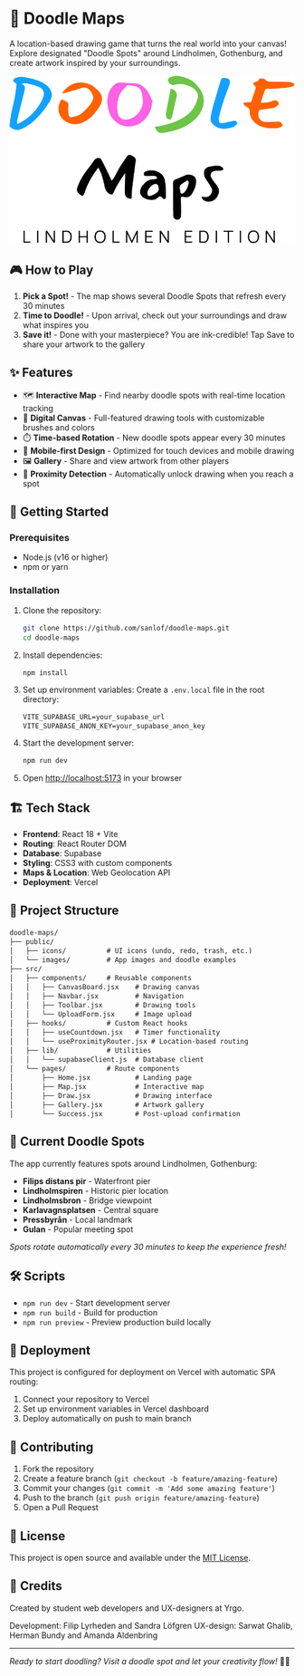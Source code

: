 # 🎨 Doodle Maps

A location-based drawing game that turns the real world into your canvas! Explore designated "Doodle Spots" around Lindholmen, Gothenburg, and create artwork inspired by your surroundings.

![Doodle Maps Logo](public/images/doodlemaps.png)

## 🎮 How to Play

1. **Pick a Spot!** - The map shows several Doodle Spots that refresh every 30 minutes
2. **Time to Doodle!** - Upon arrival, check out your surroundings and draw what inspires you
3. **Save it!** - Done with your masterpiece? You are ink-credible! Tap Save to share your artwork to the gallery

## ✨ Features

- 🗺️ **Interactive Map** - Find nearby doodle spots with real-time location tracking
- 🎨 **Digital Canvas** - Full-featured drawing tools with customizable brushes and colors
- ⏱️ **Time-based Rotation** - New doodle spots appear every 30 minutes
- 📱 **Mobile-first Design** - Optimized for touch devices and mobile drawing
- 🖼️ **Gallery** - Share and view artwork from other players
- 📍 **Proximity Detection** - Automatically unlock drawing when you reach a spot

## 🚀 Getting Started

### Prerequisites

- Node.js (v16 or higher)
- npm or yarn

### Installation

1. Clone the repository:

   ```bash
   git clone https://github.com/sanlof/doodle-maps.git
   cd doodle-maps
   ```

2. Install dependencies:

   ```bash
   npm install
   ```

3. Set up environment variables:
   Create a `.env.local` file in the root directory:

   ```env
   VITE_SUPABASE_URL=your_supabase_url
   VITE_SUPABASE_ANON_KEY=your_supabase_anon_key
   ```

4. Start the development server:

   ```bash
   npm run dev
   ```

5. Open [http://localhost:5173](http://localhost:5173) in your browser

## 🏗️ Tech Stack

- **Frontend**: React 18 + Vite
- **Routing**: React Router DOM
- **Database**: Supabase
- **Styling**: CSS3 with custom components
- **Maps & Location**: Web Geolocation API
- **Deployment**: Vercel

## 📁 Project Structure

```
doodle-maps/
├── public/
│   ├── icons/          # UI icons (undo, redo, trash, etc.)
│   └── images/         # App images and doodle examples
├── src/
│   ├── components/     # Reusable components
│   │   ├── CanvasBoard.jsx    # Drawing canvas
│   │   ├── Navbar.jsx         # Navigation
│   │   ├── Toolbar.jsx        # Drawing tools
│   │   └── UploadForm.jsx     # Image upload
│   ├── hooks/          # Custom React hooks
│   │   ├── useCountdown.jsx   # Timer functionality
│   │   └── useProximityRouter.jsx # Location-based routing
│   ├── lib/            # Utilities
│   │   └── supabaseClient.js  # Database client
│   └── pages/          # Route components
│       ├── Home.jsx           # Landing page
│       ├── Map.jsx            # Interactive map
│       ├── Draw.jsx           # Drawing interface
│       ├── Gallery.jsx        # Artwork gallery
│       └── Success.jsx        # Post-upload confirmation
```

## 🎯 Current Doodle Spots

The app currently features spots around Lindholmen, Gothenburg:

- **Filips distans pir** - Waterfront pier
- **Lindholmspiren** - Historic pier location
- **Lindholmsbron** - Bridge viewpoint
- **Karlavagnsplatsen** - Central square
- **Pressbyrån** - Local landmark
- **Gulan** - Popular meeting spot

_Spots rotate automatically every 30 minutes to keep the experience fresh!_

## 🛠️ Scripts

- `npm run dev` - Start development server
- `npm run build` - Build for production
- `npm run preview` - Preview production build locally

## 🚀 Deployment

This project is configured for deployment on Vercel with automatic SPA routing:

1. Connect your repository to Vercel
2. Set up environment variables in Vercel dashboard
3. Deploy automatically on push to main branch

## 🤝 Contributing

1. Fork the repository
2. Create a feature branch (`git checkout -b feature/amazing-feature`)
3. Commit your changes (`git commit -m 'Add some amazing feature'`)
4. Push to the branch (`git push origin feature/amazing-feature`)
5. Open a Pull Request

## 📜 License

This project is open source and available under the [MIT License](LICENSE).

## 🎨 Credits

Created by student web developers and UX-designers at Yrgo.

Development: Filip Lyrheden and Sandra Löfgren
UX-design: Sarwat Ghalib, Herman Bundy and Amanda Aldenbring

---

_Ready to start doodling? Visit a doodle spot and let your creativity flow!_ 🎨✨
